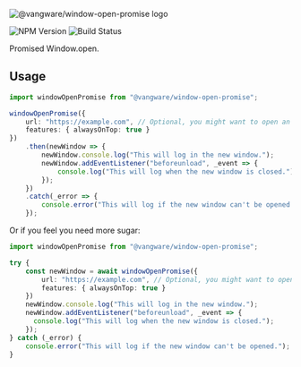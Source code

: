![@vangware/window-open-promise logo](https://i.imgur.com/mauHYI6.png)

![NPM Version](https://img.shields.io/npm/v/@vangware/window-open-promise.svg?style=flat-square)
![Build Status](https://img.shields.io/travis/vangware/window-open-promise.svg?style=flat-square)

Promised Window.open.

## Usage

```typescript
import windowOpenPromise from "@vangware/window-open-promise";

windowOpenPromise({
    url: "https://example.com", // Optional, you might want to open an empty window
    features: { alwaysOnTop: true }
})
    .then(newWindow => {
        newWindow.console.log("This will log in the new window.");
        newWindow.addEventListener("beforeunload", _event => {
            console.log("This will log when the new window is closed.");
        });
    })
    .catch(_error => {
        console.error("This will log if the new window can't be opened.");
    });
```

Or if you feel you need more sugar:

```typescript
import windowOpenPromise from "@vangware/window-open-promise";

try {
    const newWindow = await windowOpenPromise({
        url: "https://example.com", // Optional, you might want to open an empty window
        features: { alwaysOnTop: true }
    })
    newWindow.console.log("This will log in the new window.");
    newWindow.addEventListener("beforeunload", _event => {
      console.log("This will log when the new window is closed.");
    });
} catch (_error) {
    console.error("This will log if the new window can't be opened.");
}
```
